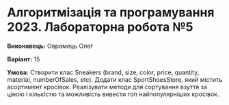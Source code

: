 # Алгоритмізація та програмування 2023. Лабораторна робота №5

**Виконавець:** Оврамець Олег

**Варіант:** 15

**Умова:** Створити клас Sneakers (brand, size, color, price, quantity, material, numberOfSales, etc). Додати клас SportShoesStore, який містить асортимент кросівок. Реалізувати методи для сортування взуття за ціною і кількістю та можливість вивести топ найпопулярніших кросівок.
